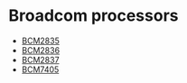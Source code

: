 # Broadcom processors

* [BCM2835](bcm2835)
* [BCM2836](bcm2836)
* [BCM2837](bcm2837)
* [BCM7405](bcm7405)
